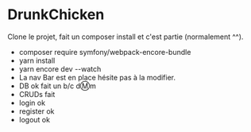 # DrunkChicken

Clone le projet, fait un composer install et c'est partie (normalement ^^).
- composer require symfony/webpack-encore-bundle
- yarn install
- yarn encore dev --watch
- La nav Bar est en place hésite pas à la modifier.
- DB ok fait un b/c d:m:m
- CRUDs fait
- login ok
- register ok
- logout ok
